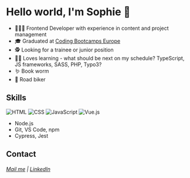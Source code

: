 # Hello world, I'm Sophie :wave:

* 👩🏻‍💻 Frontend Developer with experience in content and project management
* 🎓 Graduated at <a href = https://github.com/coding-bootcamps-eu>Coding Bootcamps Europe</a>
* 🕵️ Looking for a trainee or junior position
* 🧑‍🏫 Loves learning - what should be next on my schedule? TypeScript, JS frameworks, SASS, PHP, Typo3?
* 🪱 Book worm
* 🚴 Road biker

## Skills

![HTML](https://img.shields.io/badge/HTML-5-red) ![CSS](https://img.shields.io/badge/CSS-3-blueviolet) ![JavaScript](https://img.shields.io/badge/ES6-JavaScript-yellow) ![Vue.js](https://img.shields.io/badge/Vue-3-brightgreen)
- Node.js
- Git, VS Code, npm
- Cypress, Jest

## Contact

###### [Mail me](mailto:sophie.brunner.91@gmail.com) | [LinkedIn](https://www.linkedin.com/in/sophie-brunner-060161165/)
